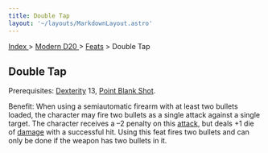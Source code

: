 ```yaml
---
title: Double Tap
layout: '~/layouts/MarkdownLayout.astro'
---
```


[ Index ](/) > [ Modern D20 ](/modern.d20.srd) > [Feats](/modern.d20.srd/feats) > Double Tap

## Double Tap

Prerequisites: [Dexterity](/modern.d20.srd/basics/ability.scores) 13, [Point Blank Shot](/modern.d20.srd/feats/point.blank.shot).

Benefit: When using a semiautomatic firearm with at least two bullets loaded,
the character may fire two bullets as a single attack against a single target.
The character receives a –2 penalty on this
[attack](/modern.d20.srd/combat/attack.roll), but deals +1 die of
[damage](/modern.d20.srd/combat/damage) with a successful hit. Using this feat
fires two bullets and can only be done if the weapon has two bullets in it.

